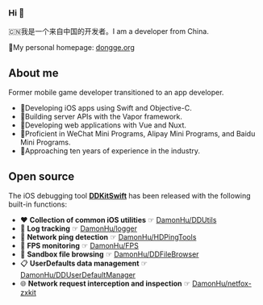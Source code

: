 ### Hi 👋

🇨🇳我是一个来自中国的开发者。I am a developer from China. 

🎉My personal homepage: [dongge.org](https://dongge.org)

## About me

Former mobile game developer transitioned to an app developer. 

* 📱Developing iOS apps using Swift and Objective-C.
* 📡Building server APIs with the Vapor framework.
* 🧭Developing web applications with Vue and Nuxt.
* 🔌Proficient in WeChat Mini Programs, Alipay Mini Programs, and Baidu Mini Programs.
* 🚩Approaching ten years of experience in the industry. 

## Open source

The iOS debugging tool **[DDKitSwift](https://github.com/DamonHu/DDKitSwift)** has been released with the following built-in functions:  

* ♥️ **Collection of common iOS utilities** ☞ [DamonHu/DDUtils](https://github.com/DamonHu/DDUtils)  
* 🐛 **Log tracking** ☞ [DamonHu/logger](https://github.com/DamonHu/logger)  
* 📶 **Network ping detection** ☞ [DamonHu/HDPingTools](https://github.com/DamonHu/HDPingTools)  
* 📱 **FPS monitoring** ☞ [DamonHu/FPS](https://github.com/DamonHu/FPS)  
* 📂 **Sandbox file browsing** ☞ [DamonHu/DDFileBrowser](https://github.com/DamonHu/DDFileBrowser)  
* 📋 **UserDefaults data management** ☞ [DamonHu/DDUserDefaultManager](https://github.com/DamonHu/DDUserDefaultManager)  
* 🌐 **Network request interception and inspection** ☞ [DamonHu/netfox-zxkit](https://github.com/DamonHu/netfox-zxkit)


